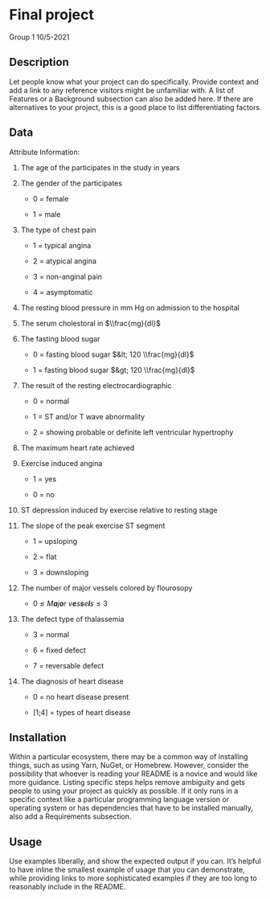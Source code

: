 Final project
================
Group 1
10/5-2021

## Description

Let people know what your project can do specifically. Provide context
and add a link to any reference visitors might be unfamiliar with. A
list of Features or a Background subsection can also be added here. If
there are alternatives to your project, this is a good place to list
differentiating factors.

## Data

Attribute Information:

1.  The age of the participates in the study in years

2.  The gender of the participates

    -   0 = female

    -   1 = male

3.  The type of chest pain

    -   1 = typical angina

    -   2 = atypical angina

    -   3 = non-anginal pain

    -   4 = asymptomatic

4.  The resting blood pressure in mm Hg on admission to the hospital

5.  The serum cholestoral in $\\frac{mg}{dl}$

6.  The fasting blood sugar

    -   0 = fasting blood sugar $&lt; 120 \\frac{mg}{dl}$

    -   1 = fasting blood sugar $&gt; 120 \\frac{mg}{dl}$

7.  The result of the resting electrocardiographic

    -   0 = normal

    -   1 = ST and/or T wave abnormality

    -   2 = showing probable or definite left ventricular hypertrophy

8.  The maximum heart rate achieved

9.  Exercise induced angina

    -   1 = yes

    -   0 = no

10. ST depression induced by exercise relative to resting stage

11. The slope of the peak exercise ST segment

    -   1 = upsloping

    -   2 = flat

    -   3 = downsloping

12. The number of major vessels colored by flourosopy

    -   0 ≤ *M**a**j**o**r* *v**e**s**s**e**l**s* ≤ 3

13. The defect type of thalassemia

    -   3 = normal

    -   6 = fixed defect

    -   7 = reversable defect

14. The diagnosis of heart disease

    -   0 = no heart disease present

    -   \[1;4\] = types of heart disease

## Installation

Within a particular ecosystem, there may be a common way of installing
things, such as using Yarn, NuGet, or Homebrew. However, consider the
possibility that whoever is reading your README is a novice and would
like more guidance. Listing specific steps helps remove ambiguity and
gets people to using your project as quickly as possible. If it only
runs in a specific context like a particular programming language
version or operating system or has dependencies that have to be
installed manually, also add a Requirements subsection.

## Usage

Use examples liberally, and show the expected output if you can. It’s
helpful to have inline the smallest example of usage that you can
demonstrate, while providing links to more sophisticated examples if
they are too long to reasonably include in the README.
